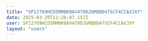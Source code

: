```yaml
---
title: "SP12769HCD5MM0K0AV470DJGMQ0D47SCF4CCAXJXY"
date: 2025-03-20T11:26:07.157Z
user: SP12769HCD5MM0K0AV470DJGMQ0D47SCF4CCAXJXY
layout: "users"
---
```

    